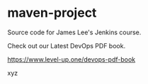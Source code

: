 # maven-project
Source code for James Lee's Jenkins course.

Check out our Latest DevOps PDF book.

https://www.level-up.one/devops-pdf-book

xyz
